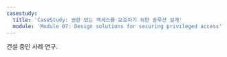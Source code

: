 ```yaml
---
casestudy:
  title: 'CaseStudy: 권한 있는 액세스를 보호하기 위한 솔루션 설계'
  module: 'Module 07: Design solutions for securing privileged access'
---
```


건설 중인 사례 연구.
